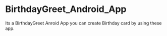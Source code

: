 # BirthdayGreet_Android_App
Its a BirthdayGreet Anroid App you can create Birthday card by using these app.
